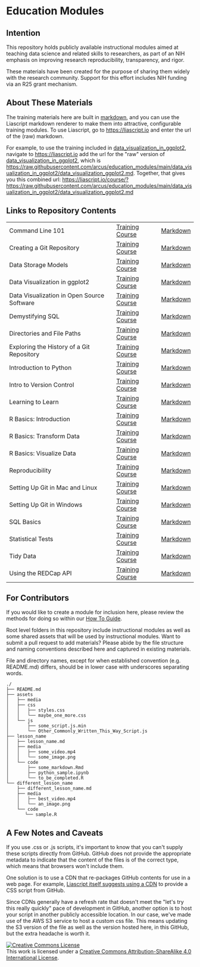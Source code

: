 # Education Modules

## Intention

This repository holds publicly available instructional modules aimed at teaching data science and related skills to researchers, as part of an NIH emphasis on improving research reproducibility, transparency, and rigor.

These materials have been created for the purpose of sharing them widely with the research community.  Support for this effort includes NIH funding via an R25 grant mechanism.

## About These Materials

The training materials here are built in [markdown](https://www.markdownguide.org/), and you can use the Liascript markdown renderer to make them into attractive, configurable training modules.  To use Liascript, go to https://liascript.io and enter the url of the (raw) markdown.

For example, to use the training included in [data_visualization_in_ggplot2](data_visualization_in_ggplot2/data_visualization_ggplot2.md), navigate to https://liascript.io add the url for the "raw" version of [data_visualization_in_ggplot2](data_visualization_in_ggplot2/data_visualization_ggplot2.md), which is https://raw.githubusercontent.com/arcus/education_modules/main/data_visualization_in_ggplot2/data_visualization_ggplot2.md.  Together, that gives you this combined url: https://liascript.io/course/?https://raw.githubusercontent.com/arcus/education_modules/main/data_visualization_in_ggplot2/data_visualization_ggplot2.md

## Links to Repository Contents

||||
|--|--|--|
|Command Line 101|[Training Course](https://liascript.github.io/course/?https://raw.githubusercontent.com/arcus/education_modules/main/bash_scripting_101/bash_scripting_101.md)|[Markdown](bash_scripting_101/bash_scripting_101.md)|
|Creating a Git Repository|[Training Course](https://liascript.github.io/course/?https://raw.githubusercontent.com/arcus/education_modules/main/git_creation_and_tracking/git_creation_and_tracking.md)|[Markdown](git_creation_and_tracking/git_creation_and_tracking.md)|
|Data Storage Models|[Training Course](https://liascript.github.io/course/?https://raw.githubusercontent.com/arcus/education_modules/main/data_storage_models/data_storage_models.md#1)|[Markdown](data_storage_models/data_storage_models.md)|
|Data Visualization in ggplot2|[Training Course](https://liascript.github.io/course/?https://raw.githubusercontent.com/arcus/education_modules/main/data_visualization_in_ggplot2/data_visualization_ggplot2.md#1)| [Markdown](data_visualization_in_ggplot2/data_visualization_ggplot2.md)|
|Data Visualization in Open Source Software|[Training Course](https://liascript.github.io/course/?https://raw.githubusercontent.com/arcus/education_modules/main/data_visualization_in_open_source_software/data_visualization_in_open_source_software.md#1)| [Markdown](data_visualization_in_open_source_software/data_visualization.md)|
|Demystifying SQL|[Training Course](https://liascript.github.io/course/?https://raw.githubusercontent.com/arcus/education_modules/main/demystifying_sql/demystifying_sql.md#1)|[Markdown](demystifying_sql/demystifying_sql.md)|
|Directories and File Paths|[Training Course](https://liascript.github.io/course/?https://raw.githubusercontent.com/arcus/education_modules/main/directories_and_file_paths/directories_and_file_paths.md#1)|[Markdown](directories_and_file_paths/directories_and_file_paths.md)|
|Exploring the History of a Git Repository|[Training Course](https://liascript.github.io/course/?https://raw.githubusercontent.com/arcus/education_modules/main/git_history_of_project/git_history_of_project.md#1)|[Markdown](git_history_of_project/git_history_of_project.md)|
|Introduction to Python|[Training Course](https://liascript.github.io/course/?https://raw.githubusercontent.com/arcus/education_modules/main/intro_to_python/intro_to_python.md#1)|[Markdown](intro_to_python/intro_to_python.md)|
|Intro to Version Control|[Training Course](https://liascript.github.io/course/?https://raw.githubusercontent.com/arcus/education_modules/main/git_intro/git_intro.md#1)|[Markdown](git_intro/git_intro.md)|
|Learning to Learn|[Training Course](https://liascript.github.io/course/?https://raw.githubusercontent.com/arcus/education_modules/main/learning_to_learn/learning_to_learn.md#1)|[Markdown](learning_to_learn/learning_to_learn.md)|
|R Basics: Introduction |[Training Course](https://liascript.github.io/course/?https://raw.githubusercontent.com/arcus/education_modules/main/r_basics_introduction/r_basics_introduction.md)| [Markdown](r_basics_introduction/r_basics_introduction.md)|
|R Basics: Transform Data|[Training Course](https://liascript.github.io/course/?https://raw.githubusercontent.com/arcus/education_modules/main/r_basics_transform_data/r_basics_transform_data.md)| [Markdown](r_basics_transform_data/r_basics_transform_data.md)|
|R Basics: Visualize Data|[Training Course](https://liascript.github.io/course/?https://raw.githubusercontent.com/arcus/education_modules/main/r_basics_visualize_data/r_basics_visualize_data.md)| [Markdown](r_basics_visualize_data/r_basics_visualize_data.md)|
|Reproducibility|[Training Course](https://liascript.github.io/course/?https://raw.githubusercontent.com/arcus/education_modules/main/reproducibility/reproducibility.md)| [Markdown](reproducibility/reproducibility.md)|
|Setting Up Git in Mac and Linux|[Training Course](https://liascript.github.io/course/?https://raw.githubusercontent.com/arcus/education_modules/main/setting_up_git_mac_and_linux/setting_up_git_mac_and_linux.md#1)|[Markdown](setting_up_git_mac_and_linux/setting_up_git_mac_and_linux.md)|
|Setting Up Git in Windows|[Training Course](https://liascript.github.io/course/?https://raw.githubusercontent.com/arcus/education_modules/main/git_setup_windows/git_setup_windows.md#1)|[Markdown](git_setup_windows/git_setup_windows.md)|
|SQL Basics|[Training Course](https://liascript.github.io/course/?https://raw.githubusercontent.com/arcus/education_modules/main/sql_basics/sql_basics.md)|[Markdown](sql_basics/sql_basics.md)|
|Statistical Tests|[Training Course](https://liascript.github.io/course/?https://raw.githubusercontent.com/arcus/education_modules/main/statistical_tests/statistical_tests.md)|[Markdown](statistical_tests/statistical_tests.md)|
|Tidy Data|[Training Course](https://liascript.github.io/course/?https://raw.githubusercontent.com/arcus/education_modules/main/tidy_data/tidy_data.md#1)|[Markdown](tidy_data/tidy_data.md)|
|Using the REDCap API|[Training Course](https://liascript.github.io/course/?https://raw.githubusercontent.com/arcus/education_modules/main/using_redcap_api/using_redcap_api.md)|[Markdown](using_redcap_api/using_redcap_api.md)|

## For Contributors

If you would like to create a module for inclusion here, please review the methods for doing so within our [How To Guide](how_to.md).

Root level folders in this repository include instructional modules as well as some shared assets that will be used by instructional modules.  Want to submit a pull request to add materials?  Please abide by the file structure and naming conventions described here and captured in existing materials.

File and directory names, except for when established convention (e.g. README.md) differs, should be in lower case with underscores separating words.  

```
./
├── README.md
├── assets
│   ├── media
│   ├── css
│   │   ├── styles.css
│   │   └── maybe_one_more.css
│   └── js
│       ├── some_script.js.min
│       └── Other_Commonly_Written_This_Way_Script.js
├── lesson_name
│   ├── lesson_name.md
│   ├── media
│   │   ├── some_video.mp4
│   │   └── some_image.png
│   └── code
│       ├── some_markdown.Rmd
│       ├── python_sample.ipynb
│       └── to_be_completed.R
└── different_lesson_name
    ├── different_lesson_name.md
    ├── media
    │   ├── best_video.mp4
    │   └── an_image.png
    └── code
       └── sample.R

```

## A Few Notes and Caveats

If you use .css or .js scripts, it's important to know that you can't supply these scripts directly from GitHub.  GitHub does not provide the appropriate metadata to indicate that the content of the files is of the correct type, which means that browsers won't include them.

One solution is to use a CDN that re-packages GitHub contents for use in a web page.  For example, [Liascript itself suggests using a CDN](https://github.com/liaScript/custom-style/) to provide a CSS script from GitHub.

Since CDNs generally have a refresh rate that doesn't meet the "let's try this really quickly" pace of development in GitHub, another option is to host your script in another publicly accessible location.  In our case, we've made use of the AWS S3 service to host a custom css file.  This means updating the S3 version of the file as well as the version hosted here, in this GitHub, but the extra headache is worth it.

<a rel="license" href="http://creativecommons.org/licenses/by-sa/4.0/"><img alt="Creative Commons License" style="border-width:0" src="https://i.creativecommons.org/l/by-sa/4.0/88x31.png" /></a><br />
This work is licensed under a <a rel="license" href="http://creativecommons.org/licenses/by-sa/4.0/">Creative Commons Attribution-ShareAlike 4.0 International License</a>.

